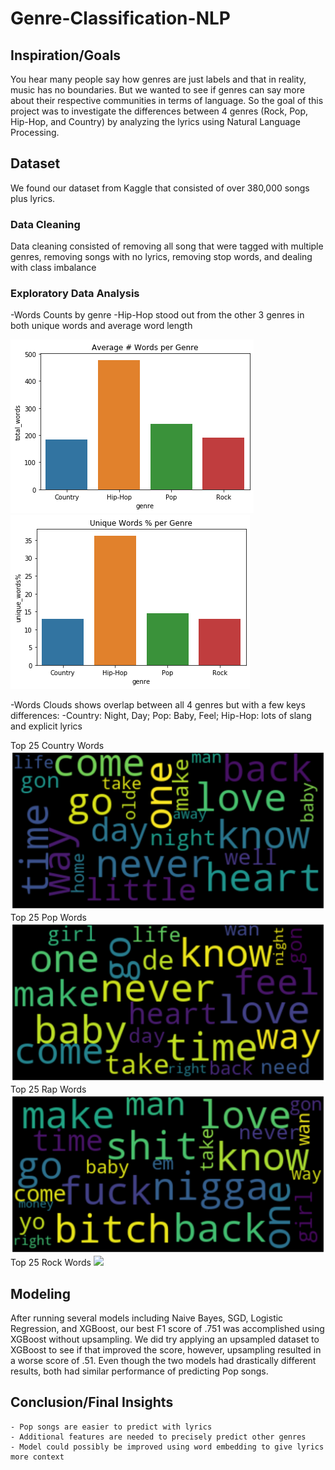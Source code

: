 # Genre-Classification-NLP
## Inspiration/Goals
You hear many people say how genres are just labels and that in reality, music has no boundaries. But we wanted to see if genres can say more about their respective communities in terms of language. So the  goal of this project was to investigate the differences between 4 genres (Rock, Pop, Hip-Hop, and Country) by analyzing the lyrics using Natural Language Processing.

## Dataset
We found our dataset from Kaggle that consisted of over 380,000 songs plus lyrics. 

### Data Cleaning
Data cleaning consisted of removing all song that were tagged with multiple genres, removing songs with no lyrics, removing stop words, and dealing with class imbalance

### Exploratory Data Analysis

   -Words Counts by genre
    -Hip-Hop stood out from the other 3 genres in both unique words and average word length
        
![](/Images/avg_words_per_genre.png) ![](/Images/uniquewords_genre.png)
        
  
  -Words Clouds shows overlap between all 4 genres but with a few keys differences:
    -Country: Night, Day; Pop: Baby, Feel; Hip-Hop: lots of slang and explicit lyrics
        
Top 25 Country Words ![](/Images/top_25_country.png) Top 25 Pop Words![](/Images/top_25_pop.png) 
Top 25 Rap Words ![](/Images/top_25_rap.png) Top 25 Rock Words ![](/Images/rock.png)

        
## Modeling
After running several models including Naive Bayes, SGD, Logistic Regression, and XGBoost,
our best F1 score of .751 was accomplished using XGBoost without upsampling. We did try applying an upsampled dataset to XGBoost to see if that improved the score, however, upsampling resulted in a worse score of .51. Even though the two models had drastically different results, both had similar performance of predicting Pop songs.

## Conclusion/Final Insights

    - Pop songs are easier to predict with lyrics
    - Additional features are needed to precisely predict other genres
    - Model could possibly be improved using word embedding to give lyrics more context

        
